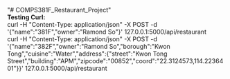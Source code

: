 "# COMPS381F_Restaurant_Project"   
**Testing Curl:**  
curl -H "Content-Type: application/json" -X POST -d '{"name":"381F","owner":"Ramond So"}' 127.0.0.1:5000/api/restaurant  
curl -H "Content-Type: application/json" -X POST -d '{"name":"382F","owner":"Ramond So","borough":"Kwon Tong","cuisine":"Water","address":{"street":"Kwon Tong Street","building":"APM","zipcode":"00852","coord":"22.3124573,114.2236401"}}' 127.0.0.1:5000/api/restaurant    